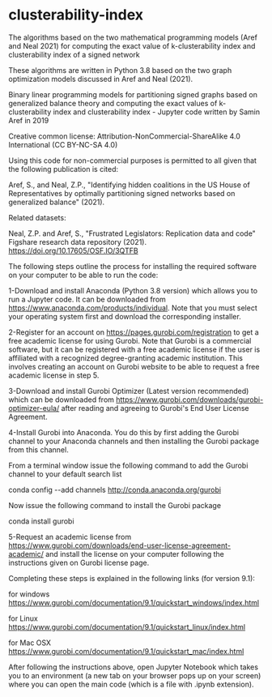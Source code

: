# clusterability-index
The algorithms based on the two mathematical programming models (Aref and Neal 2021) for computing the exact value of k-clusterability index and clusterability index of a signed network

These algorithms are written in Python 3.8 based on the two graph optimization models discussed in Aref and Neal (2021).

Binary linear programming models for partitioning signed graphs based on generalized balance theory and computing the exact values of k-clusterability index and clusterability index - Jupyter code written by Samin Aref in 2019

Creative common license: Attribution-NonCommercial-ShareAlike 4.0 International (CC BY-NC-SA 4.0)

Using this code for non-commercial purposes is permitted to all given that the following publication is cited:

Aref, S., and Neal, Z.P., "Identifying hidden coalitions in the US House of Representatives by optimally partitioning signed networks based on generalized balance" (2021).

Related datasets:

Neal, Z.P. and Aref, S., "Frustrated Legislators: Replication data and code" Figshare research data repository (2021). https://doi.org/10.17605/OSF.IO/3QTFB

The following steps outline the process for installing the required software on your computer to be able to run the code:

1-Download and install Anaconda (Python 3.8 version) which allows you to run a Jupyter code. It can be downloaded from https://www.anaconda.com/products/individual. Note that you must select your operating system first and download the corresponding installer.

2-Register for an account on https://pages.gurobi.com/registration to get a free academic license for using Gurobi. Note that Gurobi is a commercial software, but it can be registered with a free academic license if the user is affiliated with a recognized degree-granting academic institution. This involves creating an account on Gurobi website to be able to request a free academic license in step 5.

3-Download and install Gurobi Optimizer (Latest version recommended) which can be downloaded from https://www.gurobi.com/downloads/gurobi-optimizer-eula/ after reading and agreeing to Gurobi's End User License Agreement.

4-Install Gurobi into Anaconda. You do this by first adding the Gurobi channel to your Anaconda channels and then installing the Gurobi package from this channel.

From a terminal window issue the following command to add the Gurobi channel to your default search list

conda config --add channels http://conda.anaconda.org/gurobi

Now issue the following command to install the Gurobi package

conda install gurobi

5-Request an academic license from https://www.gurobi.com/downloads/end-user-license-agreement-academic/ and install the license on your computer following the instructions given on Gurobi license page.

Completing these steps is explained in the following links (for version 9.1):

for windows https://www.gurobi.com/documentation/9.1/quickstart_windows/index.html

for Linux https://www.gurobi.com/documentation/9.1/quickstart_linux/index.html

for Mac OSX https://www.gurobi.com/documentation/9.1/quickstart_mac/index.html

After following the instructions above, open Jupyter Notebook which takes you to an environment (a new tab on your browser pops up on your screen) where you can open the main code (which is a file with .ipynb extension).
